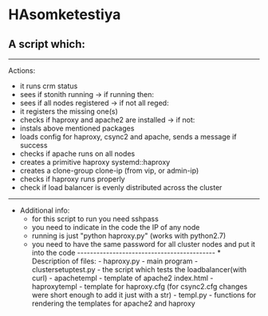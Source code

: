 # HAsomketestiya
## A script which: 
----------------------------------------------------
Actions:
   - it runs crm status
   - sees if stonith running -> if running then:
   - sees if all nodes registered -> if not all reged:
   - it registers the missing one(s)
   - checks if haproxy and apache2 are installed -> if not:
   - instals above mentioned packages
   - loads config for haproxy, csync2 and apache, sends a message if success
   - checks if apache runs on all nodes
   - creates a primitive haproxy systemd::haproxy
   - creates a clone-group clone-ip (from vip, or admin-ip)
   - checks if haproxy runs properly
   - check if load balancer is evenly distributed across the cluster 
   --------------------------------------------------
   * Additional info:
      - for this script to run you need sshpass
      - you need to indicate in the code the IP of any node
      - running is just "python haproxy.py"  (works with python2.7)
      - you need to have the same password for all cluster nodes and put it into the code 
    -------------------------------------------
    * Description of files:
            - haproxy.py - main program
            - clustersetuptest.py - the script which tests the loadbalancer(with curl)
            - apachetempl - template of apache2 index.html
            - haproxytempl - template for haproxy.cfg (for csync2.cfg changes were short enough to add it just with a str)
            - templ.py - functions for rendering the templates for apache2 and haproxy
